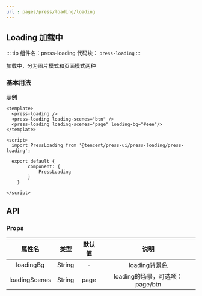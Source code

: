 ```yaml
---
url : pages/press/loading/loading
---
```


## Loading 加载中
::: tip 组件名：press-loading
代码块： `press-loading`
:::

加载中，分为图片模式和页面模式两种

### 基本用法

**示例**


```vue
<template>
  <press-loading />
  <press-loading loading-scenes="btn" />
  <press-loading loading-scenes="page" loading-bg="#eee"/>
</template>

<script>
  import PressLoading from '@tencent/press-ui/press-loading/press-loading';

  export default {
		component: {
			PressLoading
		}
	}

</script>
```


## API

### Props

|属性名				|类型		|默认值	|说明																																														|
|:-:					|:-:		|:-:		|:-:																																														|
|loadingBg					|String	|-			|loading背景色																																												|
|loadingScenes					|String	|page|loading的场景，可选项：page/btn|





